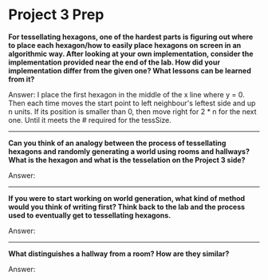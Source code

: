 # Project 3 Prep

**For tessellating hexagons, one of the hardest parts is figuring out where to place each hexagon/how to easily place hexagons on screen in an algorithmic way.
After looking at your own implementation, consider the implementation provided near the end of the lab.
How did your implementation differ from the given one? What lessons can be learned from it?**

Answer: I place the first hexagon in the middle of the x line where y = 0. Then each time moves the start point to left neighbour's leftest side and up n units.
If its position is smaller than 0, then move right for 2 * n for the next one. Until it meets the # required for the tessSize.

-----

**Can you think of an analogy between the process of tessellating hexagons and randomly generating a world using rooms and hallways?
What is the hexagon and what is the tesselation on the Project 3 side?**

Answer: 

-----
**If you were to start working on world generation, what kind of method would you think of writing first? 
Think back to the lab and the process used to eventually get to tessellating hexagons.**

Answer: 

-----
**What distinguishes a hallway from a room? How are they similar?**

Answer: 
